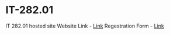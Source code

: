 # IT-282.01
IT 282.01 hosted site
Website Link - [Link](https://20ce034.github.io/IT-282.01/)
Regestration Form - [Link](https://20ce034.github.io/IT-282.01/Reg/Registration%20Form.html)
